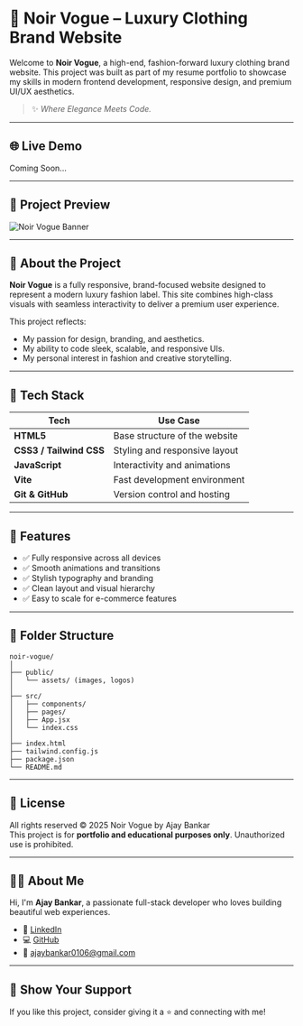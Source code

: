# 🖤 Noir Vogue – Luxury Clothing Brand Website

Welcome to **Noir Vogue**, a high-end, fashion-forward luxury clothing brand website. This project was built as part of my resume portfolio to showcase my skills in modern frontend development, responsive design, and premium UI/UX aesthetics.

> ✨ *Where Elegance Meets Code.*

---

## 🌐 Live Demo

Coming Soon...

---

## 📸 Project Preview

![Noir Vogue Banner](./assets/noir-vogue-preview.jpg) <!-- Replace with your actual image path or deploy link -->

---

## 🧠 About the Project

**Noir Vogue** is a fully responsive, brand-focused website designed to represent a modern luxury fashion label. This site combines high-class visuals with seamless interactivity to deliver a premium user experience.

This project reflects:
- My passion for design, branding, and aesthetics.
- My ability to code sleek, scalable, and responsive UIs.
- My personal interest in fashion and creative storytelling.

---

## 🚀 Tech Stack

| Tech        | Use Case                         |
|-------------|----------------------------------|
| **HTML5**   | Base structure of the website    |
| **CSS3 / Tailwind CSS** | Styling and responsive layout |
| **JavaScript** | Interactivity and animations   |
| **Vite**    | Fast development environment     |
| **Git & GitHub** | Version control and hosting |

---

## 📂 Features

- ✅ Fully responsive across all devices
- ✅ Smooth animations and transitions
- ✅ Stylish typography and branding
- ✅ Clean layout and visual hierarchy
- ✅ Easy to scale for e-commerce features

---

## 📁 Folder Structure

```
noir-vogue/
│
├── public/
│   └── assets/ (images, logos)
│
├── src/
│   ├── components/
│   ├── pages/
│   ├── App.jsx
│   └── index.css
│
├── index.html
├── tailwind.config.js
├── package.json
└── README.md
```

---

## 📜 License

All rights reserved © 2025 Noir Vogue by Ajay Bankar  
This project is for **portfolio and educational purposes only**. Unauthorized use is prohibited.

---

## 🙋‍♂️ About Me

Hi, I'm **Ajay Bankar**, a passionate full-stack developer who loves building beautiful web experiences.

- 💼 [LinkedIn](https://www.linkedin.com/in/ajaybankar/)
- 💻 [GitHub](https://github.com/ajayxuns)
- 📧 ajaybankar0106@gmail.com

---

## 🌟 Show Your Support

If you like this project, consider giving it a ⭐ and connecting with me!
